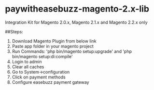 # paywitheasebuzz-magento-2.x-lib
Integration Kit for Magento 2.0.x, Magento 2.1.x and Magento 2.2.x only

##Steps:

1. Download Magento Plugin from below link
2. Paste app folder in your magento project
3. Run Commands: 'php bin/magento setup:upgrade' and 'php bin/magento setup:di:compile'
4. Login to admin
5. Clear all caches
6. Go to System->configuration
7. Click on payment methods
8. Configure easebuzz payment gateway
